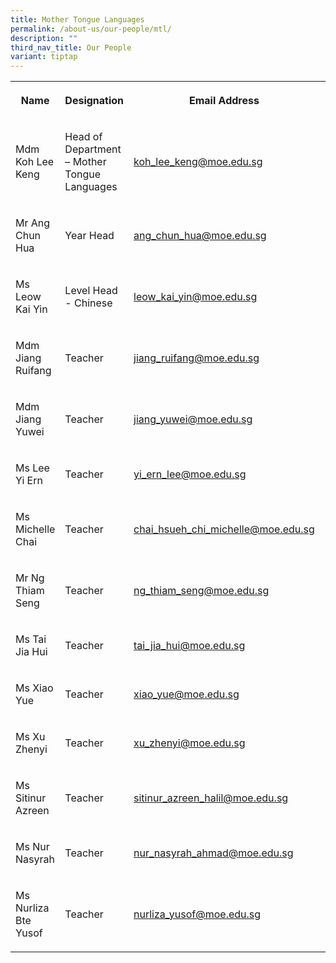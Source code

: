 ```yaml
---
title: Mother Tongue Languages
permalink: /about-us/our-people/mtl/
description: ""
third_nav_title: Our People
variant: tiptap
---
```

<table style="minWidth: 100px">
<colgroup>
<col>
<col>
<col>
<col>
</colgroup>
<tbody>
<tr>
<th rowspan="1" colspan="1">
<p>Name</p>
</th>
<th rowspan="1" colspan="1">
<p>Designation</p>
</th>
<th rowspan="1" colspan="1">
<p>Email Address</p>
</th>
<th rowspan="1" colspan="1">
<p>Contact</p>
</th>
</tr>
<tr>
<td rowspan="1" colspan="1">
<p>Mdm Koh Lee Keng</p>
</td>
<td rowspan="1" colspan="1">
<p>Head of Department – Mother Tongue Languages</p>
</td>
<td rowspan="1" colspan="1">
<p><a href="mailto:koh_lee_keng@moe.edu.sg" rel="noopener noreferrer nofollow" target="_blank">koh_lee_keng@moe.edu.sg</a>
</p>
</td>
<td rowspan="1" colspan="1">
<p>65938-120</p>
</td>
</tr>
<tr>
<td rowspan="1" colspan="1">
<p>Mr Ang Chun Hua</p>
</td>
<td rowspan="1" colspan="1">
<p>Year Head</p>
</td>
<td rowspan="1" colspan="1">
<p><a href="mailto:ang_chun_hua@moe.edu.sg" rel="noopener noreferrer nofollow" target="_blank">ang_chun_hua@moe.edu.sg</a>
</p>
</td>
<td rowspan="1" colspan="1">
<p>65938-155</p>
</td>
</tr>
<tr>
<td rowspan="1" colspan="1">
<p>Ms Leow Kai Yin</p>
</td>
<td rowspan="1" colspan="1">
<p>Level Head - Chinese</p>
</td>
<td rowspan="1" colspan="1">
<p><a href="https://www.zhonghuasec.moe.edu.sg/about-us/our-people/form-teachers/leow_kai_yin@moe.edu.sg" rel="noopener noreferrer nofollow" target="_blank">leow_kai_yin@moe.edu.sg</a>
</p>
</td>
<td rowspan="1" colspan="1">
<p>65938-143</p>
</td>
</tr>
<tr>
<td rowspan="1" colspan="1">
<p>Mdm Jiang Ruifang</p>
</td>
<td rowspan="1" colspan="1">
<p>Teacher</p>
</td>
<td rowspan="1" colspan="1">
<p><a href="mailto:jiang_ruifang@moe.edu.sg" rel="noopener noreferrer nofollow" target="_blank">jiang_ruifang@moe.edu.sg</a>
</p>
</td>
<td rowspan="1" colspan="1">
<p>65938-134</p>
</td>
</tr>
<tr>
<td rowspan="1" colspan="1">
<p>Mdm Jiang Yuwei</p>
</td>
<td rowspan="1" colspan="1">
<p>Teacher</p>
</td>
<td rowspan="1" colspan="1">
<p><a href="mailto:jiang_yuwei@moe.edu.sg" rel="noopener noreferrer nofollow" target="_blank">jiang_yuwei@moe.edu.sg</a>
</p>
</td>
<td rowspan="1" colspan="1">
<p>65938-147</p>
</td>
</tr>
<tr>
<td rowspan="1" colspan="1">
<p>Ms Lee Yi Ern</p>
</td>
<td rowspan="1" colspan="1">
<p>Teacher</p>
</td>
<td rowspan="1" colspan="1">
<p><a href="mailto:yi_ern_lee@moe.edu.sg" rel="noopener noreferrer nofollow" target="_blank">yi_ern_lee@moe.edu.sg</a>
</p>
</td>
<td rowspan="1" colspan="1">
<p>65938100-204</p>
</td>
</tr>
<tr>
<td rowspan="1" colspan="1">
<p>Ms Michelle Chai</p>
</td>
<td rowspan="1" colspan="1">
<p>Teacher</p>
</td>
<td rowspan="1" colspan="1">
<p><a href="mailto:chai_hsueh_chi_michelle@moe.edu.sg" rel="noopener noreferrer nofollow" target="_blank">chai_hsueh_chi_michelle@moe.edu.sg</a>
</p>
</td>
<td rowspan="1" colspan="1">
<p>65938-161</p>
</td>
</tr>
<tr>
<td rowspan="1" colspan="1">
<p>Mr Ng Thiam Seng</p>
</td>
<td rowspan="1" colspan="1">
<p>Teacher</p>
</td>
<td rowspan="1" colspan="1">
<p><a href="mailto:ng_thiam_seng@moe.edu.sg" rel="noopener noreferrer nofollow" target="_blank">ng_thiam_seng@moe.edu.sg</a>
</p>
</td>
<td rowspan="1" colspan="1">
<p>65938-153</p>
</td>
</tr>
<tr>
<td rowspan="1" colspan="1">
<p>Ms Tai Jia Hui</p>
</td>
<td rowspan="1" colspan="1">
<p>Teacher</p>
</td>
<td rowspan="1" colspan="1">
<p><a href="mailto:tai_jia_hui@moe.edu.sg" rel="noopener noreferrer nofollow" target="_blank">tai_jia_hui@moe.edu.sg</a>
</p>
</td>
<td rowspan="1" colspan="1">
<p>65938-134</p>
</td>
</tr>
<tr>
<td rowspan="1" colspan="1">
<p>Ms Xiao Yue</p>
</td>
<td rowspan="1" colspan="1">
<p>Teacher</p>
</td>
<td rowspan="1" colspan="1">
<p><a href="mailto:xiao_yue@moe.edu.sg" rel="noopener noreferrer nofollow" target="_blank">xiao_yue@moe.edu.sg</a>
</p>
</td>
<td rowspan="1" colspan="1">
<p>65938-146</p>
</td>
</tr>
<tr>
<td rowspan="1" colspan="1">
<p>Ms Xu Zhenyi</p>
</td>
<td rowspan="1" colspan="1">
<p>Teacher</p>
</td>
<td rowspan="1" colspan="1">
<p><a href="mailto:xu_zhenyi@moe.edu.sg" rel="noopener noreferrer nofollow" target="_blank">xu_zhenyi@moe.edu.sg</a>
</p>
</td>
<td rowspan="1" colspan="1">
<p>65938-161</p>
</td>
</tr>
<tr>
<td rowspan="1" colspan="1">
<p>Ms Sitinur Azreen</p>
</td>
<td rowspan="1" colspan="1">
<p>Teacher</p>
</td>
<td rowspan="1" colspan="1">
<p><a href="mailto:sitinur_azreen_halil@moe.edu.sg" rel="noopener noreferrer nofollow" target="_blank">sitinur_azreen_halil@moe.edu.sg</a>
</p>
</td>
<td rowspan="1" colspan="1">
<p>65938-126</p>
</td>
</tr>
<tr>
<td rowspan="1" colspan="1">
<p>Ms Nur Nasyrah</p>
</td>
<td rowspan="1" colspan="1">
<p>Teacher</p>
</td>
<td rowspan="1" colspan="1">
<p><a href="mailto:nur_nasyrah_ahmad@moe.edu.sg" rel="noopener noreferrer nofollow" target="_blank">nur_nasyrah_ahmad@moe.edu.sg</a>
</p>
</td>
<td rowspan="1" colspan="1">
<p>65938-140</p>
</td>
</tr>
<tr>
<td rowspan="1" colspan="1">
<p>Ms Nurliza Bte Yusof</p>
</td>
<td rowspan="1" colspan="1">
<p>Teacher</p>
</td>
<td rowspan="1" colspan="1">
<p><a href="mailto:nurliza_yusof@moe.edu.sg" rel="noopener noreferrer nofollow" target="_blank">nurliza_yusof@moe.edu.sg</a>
</p>
</td>
<td rowspan="1" colspan="1">
<p>65938-165</p>
</td>
</tr>
</tbody>
</table>
<p></p>